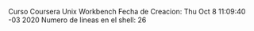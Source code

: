 Curso Coursera Unix Workbench
Fecha de Creacion: Thu Oct  8 11:09:40 -03 2020
Numero de lineas en el shell: 26
